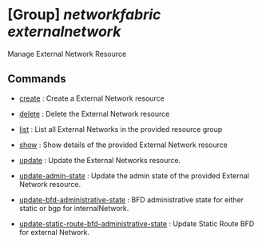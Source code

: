 # [Group] _networkfabric externalnetwork_

Manage External Network Resource

## Commands

- [create](/Commands/networkfabric/externalnetwork/_create.md)
: Create a External Network resource

- [delete](/Commands/networkfabric/externalnetwork/_delete.md)
: Delete the External Network resource

- [list](/Commands/networkfabric/externalnetwork/_list.md)
: List all External Networks in the provided resource group

- [show](/Commands/networkfabric/externalnetwork/_show.md)
: Show details of the provided External Network resource

- [update](/Commands/networkfabric/externalnetwork/_update.md)
: Update the External Networks resource.

- [update-admin-state](/Commands/networkfabric/externalnetwork/_update-admin-state.md)
: Update the admin state of the provided External Network resource.

- [update-bfd-administrative-state](/Commands/networkfabric/externalnetwork/_update-bfd-administrative-state.md)
: BFD administrative state for either static or bgp for internalNetwork.

- [update-static-route-bfd-administrative-state](/Commands/networkfabric/externalnetwork/_update-static-route-bfd-administrative-state.md)
: Update Static Route BFD for external Network.
